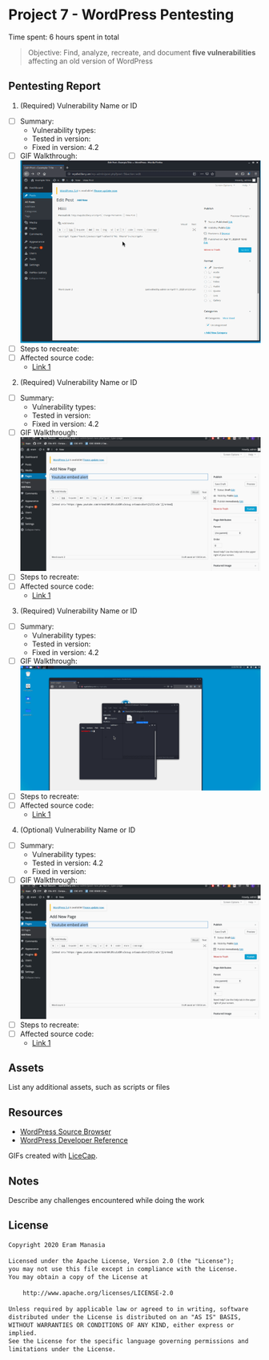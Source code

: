 # Project 7 - WordPress Pentesting

Time spent: 6 hours spent in total

> Objective: Find, analyze, recreate, and document **five vulnerabilities** affecting an old version of WordPress

## Pentesting Report

1. (Required) Vulnerability Name or ID
  - [ ] Summary: 
    - Vulnerability types: 
    - Tested in version:
    - Fixed in version: 4.2
  - [ ] GIF Walkthrough: <br /> ![](CrossScriptingOne.gif)
  - [ ] Steps to recreate: 
  - [ ] Affected source code:
    - [Link 1](https://core.trac.wordpress.org/browser/tags/version/src/source_file.php)
2. (Required) Vulnerability Name or ID
  - [ ] Summary: 
    - Vulnerability types:
    - Tested in version:
    - Fixed in version: 4.2
  - [ ] GIF Walkthrough: <br />
    ![](EramCrossSiteScriptingTwo.gif)
  - [ ] Steps to recreate: 
  - [ ] Affected source code: 
    - [Link 1](https://core.trac.wordpress.org/browser/tags/version/src/source_file.php)
3. (Required) Vulnerability Name or ID
  - [ ] Summary: 
    - Vulnerability types:
    - Tested in version:
    - Fixed in version: 4.2
  - [ ] GIF Walkthrough: <br />
     ![](EramUserEnumerating.gif)
  - [ ] Steps to recreate: 
  - [ ] Affected source code:
    - [Link 1](https://core.trac.wordpress.org/browser/tags/version/src/source_file.php)
4. (Optional) Vulnerability Name or ID
  - [ ] Summary: 
    - Vulnerability types:
    - Tested in version: 4.2
    - Fixed in version: 
  - [ ] GIF Walkthrough:  <br />
  ![](EramCrossSiteScriptingTwo.gif)
  - [ ] Steps to recreate: 
  - [ ] Affected source code:
    - [Link 1](https://core.trac.wordpress.org/browser/tags/version/src/source_file.php)


## Assets

List any additional assets, such as scripts or files

## Resources

- [WordPress Source Browser](https://core.trac.wordpress.org/browser/)
- [WordPress Developer Reference](https://developer.wordpress.org/reference/)

GIFs created with [LiceCap](http://www.cockos.com/licecap/).

## Notes

Describe any challenges encountered while doing the work

## License

    Copyright 2020 Eram Manasia

    Licensed under the Apache License, Version 2.0 (the "License");
    you may not use this file except in compliance with the License.
    You may obtain a copy of the License at

        http://www.apache.org/licenses/LICENSE-2.0

    Unless required by applicable law or agreed to in writing, software
    distributed under the License is distributed on an "AS IS" BASIS,
    WITHOUT WARRANTIES OR CONDITIONS OF ANY KIND, either express or implied.
    See the License for the specific language governing permissions and
    limitations under the License.
